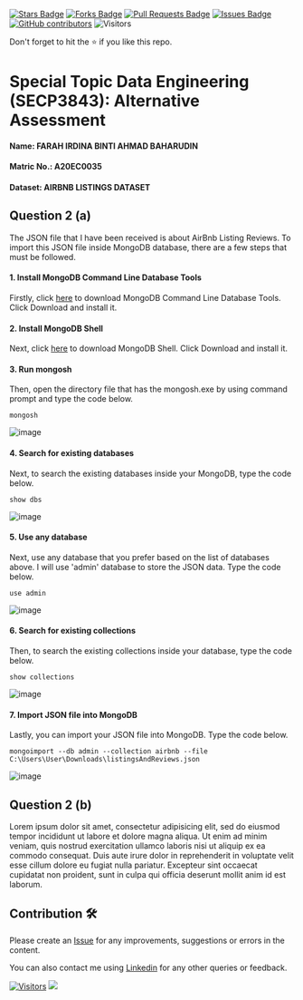 <a href="https://github.com/drshahizan/SECP3843/stargazers"><img src="https://img.shields.io/github/stars/drshahizan/SECP3843" alt="Stars Badge"/></a>
<a href="https://github.com/drshahizan/SECP3843/network/members"><img src="https://img.shields.io/github/forks/drshahizan/SECP3843" alt="Forks Badge"/></a>
<a href="https://github.com/drshahizan/SECP3843/pulls"><img src="https://img.shields.io/github/issues-pr/drshahizan/SECP3843" alt="Pull Requests Badge"/></a>
<a href="https://github.com/drshahizan/SECP3843/issues"><img src="https://img.shields.io/github/issues/drshahizan/SECP3843" alt="Issues Badge"/></a>
<a href="https://github.com/drshahizan/SECP3843/graphs/contributors"><img alt="GitHub contributors" src="https://img.shields.io/github/contributors/drshahizan/SECP3843?color=2b9348"></a>
![Visitors](https://api.visitorbadge.io/api/visitors?path=https%3A%2F%2Fgithub.com%2Fdrshahizan%2FSECP3843&labelColor=%23d9e3f0&countColor=%23697689&style=flat)

Don't forget to hit the :star: if you like this repo.

# Special Topic Data Engineering (SECP3843): Alternative Assessment

#### Name: FARAH IRDINA BINTI AHMAD BAHARUDIN
#### Matric No.: A20EC0035
#### Dataset: AIRBNB LISTINGS DATASET

## Question 2 (a)

The JSON file that I have been received is about AirBnb Listing Reviews. To import this JSON file inside MongoDB database, there are a few steps that must be followed.

#### 1. Install MongoDB Command Line Database Tools

Firstly, click [here](https://www.mongodb.com/try/download/bi-connector) to download MongoDB Command Line Database Tools. Click Download and install it.

#### 2. Install MongoDB Shell

Next, click [here](https://www.mongodb.com/try/download/bi-connector) to download MongoDB Shell. Click Download and install it.

#### 3. Run mongosh

Then, open the directory file that has the mongosh.exe by using command prompt and type the code below. 

```
mongosh
```

![image](https://github.com/drshahizan/SECP3843/submission/FarahIrdina/question2/files/images/mongosh.png)

#### 4. Search for existing databases

Next, to search the existing databases inside your MongoDB, type the code below. 

```
show dbs
```

![image](https://github.com/drshahizan/SECP3843/submission/FarahIrdina/question2/files/images/dbs.png)

#### 5. Use any database

Next, use any database that you prefer based on the list of databases above. I will use 'admin' database to store the JSON data. Type the code below. 

```
use admin
```

![image](https://github.com/drshahizan/SECP3843/submission/FarahIrdina/question2/files/images/admin.png)

#### 6. Search for existing collections

Then, to search the existing collections inside your database, type the code below. 

```
show collections
```

![image](https://github.com/drshahizan/SECP3843/submission/FarahIrdina/question2/files/images/collections.png)

#### 7. Import JSON file into MongoDB

Lastly, you can import your JSON file into MongoDB. Type the code below. 

```
mongoimport --db admin --collection airbnb --file C:\Users\User\Downloads\listingsAndReviews.json
```

![image](https://github.com/drshahizan/SECP3843/submission/FarahIrdina/question2/files/images/mongoimport.png)

## Question 2 (b)
Lorem ipsum dolor sit amet, consectetur adipisicing elit, sed do eiusmod tempor incididunt ut labore et dolore magna aliqua. Ut enim ad minim veniam, quis nostrud exercitation ullamco laboris nisi ut aliquip ex ea commodo consequat. Duis aute irure dolor in reprehenderit in voluptate velit esse cillum dolore eu fugiat nulla pariatur. Excepteur sint occaecat cupidatat non proident, sunt in culpa qui officia deserunt mollit anim id est laborum.

## Contribution 🛠️
Please create an [Issue](https://github.com/drshahizan/special-topic-data-engineering/issues) for any improvements, suggestions or errors in the content.

You can also contact me using [Linkedin](https://www.linkedin.com/in/drshahizan/) for any other queries or feedback.

[![Visitors](https://api.visitorbadge.io/api/visitors?path=https%3A%2F%2Fgithub.com%2Fdrshahizan&labelColor=%23697689&countColor=%23555555&style=plastic)](https://visitorbadge.io/status?path=https%3A%2F%2Fgithub.com%2Fdrshahizan)
![](https://hit.yhype.me/github/profile?user_id=81284918)



